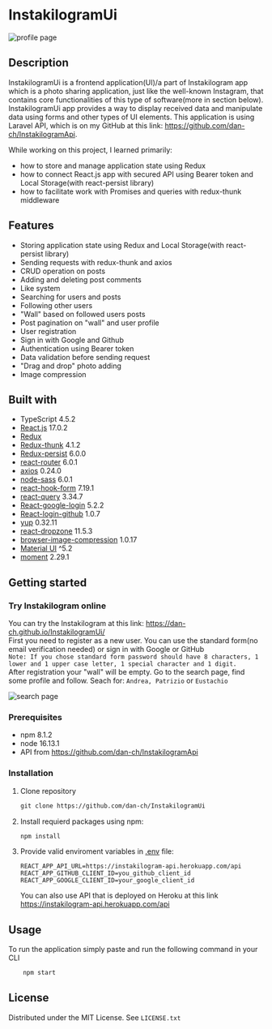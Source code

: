 # InstakilogramUi

![profile page](https://res.cloudinary.com/dsgz1rsiu/image/upload/v1645311803/Github%20docs/insta2_tiepkj.png)

## Description

InstakilogramUi is a frontend application(UI)/a part of Instakilogram app which is a photo sharing application, just like the well-known Instagram, that contains core functionalities of this type of software(more in section below). InstakilogramUi app provides a way to display received data and manipulate data using forms and other types of UI elements. This application is using Laravel API, which is on my GitHub at this link: <https://github.com/dan-ch/InstakilogramApi>.

While working on this project, I learned primarily:

- how to store and manage application state using Redux
- how to connect React.js app with secured API using Bearer token and Local Storage(with react-persist library)
- how to facilitate work with Promises and queries with redux-thunk middleware

## Features

- Storing application state using Redux and Local Storage(with react-persist library)
- Sending requests with redux-thunk and axios
- CRUD operation on posts
- Adding and deleting post comments
- Like system
- Searching for users and posts
- Following other users
- "Wall" based on followed users posts
- Post pagination on "wall" and user profile
- User registration
- Sign in with Google and Github
- Authentication using Bearer token
- Data validation before sending request
- "Drag and drop" photo adding
- Image compression

## Built with

- TypeScript 4.5.2
- [React.js](https://pl.reactjs.org/) 17.0.2
- [Redux](https://redux.js.org/)
- [Redux-thunk](https://www.npmjs.com/package/redux-thunk) 4.1.2
- [Redux-persist](https://github.com/rt2zz/redux-persist) 6.0.0
- [react-router](https://reactrouter.com/) 6.0.1
- [axios](https://www.npmjs.com/package/axios) 0.24.0
- [node-sass](https://www.npmjs.com/package/node-sass) 6.0.1
- [react-hook-form](https://react-hook-form.com/) 7.19.1
- [react-query](https://react-query.tanstack.com/) 3.34.7
- [React-google-login](https://www.npmjs.com/package/react-google-login) 5.2.2
- [React-login-github](https://www.npmjs.com/package/react-login-github) 1.0.7
- [yup](https://www.npmjs.com/package/yup) 0.32.11
- [react-dropzone](https://react-dropzone.js.org/) 11.5.3
- [browser-image-compression](https://www.npmjs.com/package/browser-image-compression) 1.0.17
- [Material UI](https://mui.com/) ^5.2
- [moment](https://momentjs.com/) 2.29.1

## Getting started

### Try Instakilogram online

You can try the Instakilogram at this link: <https://dan-ch.github.io/InstakilogramUi/>  
First you need to register as a new user. You can use the standard form(no email verification needed) or sign in with Google or GitHub  
`Note: If you chose standard form password should have 8 characters, 1 lower and 1 upper case letter, 1 special character and 1 digit.`  
After registration your "wall" will be empty. Go to the search page, find some profile and follow. Seach for: `Andrea, Patrizio` or `Eustachio`

![search page](https://res.cloudinary.com/dsgz1rsiu/image/upload/v1645310900/Github%20docs/insta3_rswutx.png)

### Prerequisites

- npm 8.1.2
- node 16.13.1
- API from <https://github.com/dan-ch/InstakilogramApi>

### Installation

1. Clone repository

    ```txt
    git clone https://github.com/dan-ch/InstakilogramUi
    ```

2. Install requierd packages using npm:

    ```txt
    npm install
    ```

3. Provide valid enviroment variables in [.env](/.env) file:

    ```env
    REACT_APP_API_URL=https://instakilogram-api.herokuapp.com/api
    REACT_APP_GITHUB_CLIENT_ID=you_github_client_id
    REACT_APP_GOOGLE_CLIENT_ID=your_google_client_id
    ```

   You can also use API that is deployed on Heroku at this link <https://instakilogram-api.herokuapp.com/api>

## Usage

To run the application simply paste and run the following command in your CLI

```txt
    npm start
```

## License

Distributed under the MIT License. See `LICENSE.txt`
